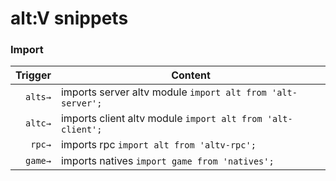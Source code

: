 # alt:V snippets

### Import
| Trigger  | Content |
| -------: | ------- |
| `alts→`   | imports server altv module `import alt from 'alt-server';`|
| `altc→`   | imports client altv module `import alt from 'alt-client';`|
| `rpc→`   | imports rpc `import alt from 'altv-rpc';`|
| `game→`   | imports natives `import game from 'natives';`|